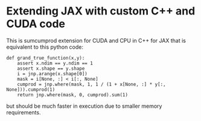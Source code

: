 # Extending JAX with custom C++ and CUDA code
This is sumcumprod extension for CUDA and CPU in C++ for JAX that is equivalent to this python code:

```
def grand_true_function(x,y):
    assert x.ndim == y.ndim == 1
    assert x.shape == y.shape
    i = jnp.arange(x.shape[0])
    mask = i[None, :] < i[:, None]
    cumprod = jnp.where(mask, 1, 1 / (1 + x[None, :] * y[:, None])).cumprod(1)
    return jnp.where(mask, 0, cumprod).sum(1)
```

but should be much faster in execution due to smaller memory requirements.